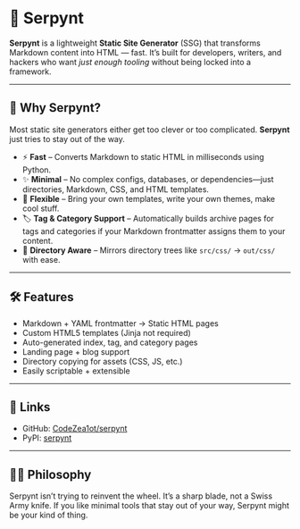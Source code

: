 # 🐍 Serpynt

**Serpynt** is a lightweight **Static Site Generator** (SSG) that transforms Markdown content into HTML — fast. It’s built for developers, writers, and hackers who want *just enough tooling* without being locked into a framework.

---

## 🌱 Why Serpynt?

Most static site generators either get too clever or too complicated. **Serpynt** just tries to stay out of the way.

- ⚡ **Fast** – Converts Markdown to static HTML in milliseconds using Python.
- ✨ **Minimal** – No complex configs, databases, or dependencies—just directories, Markdown, CSS, and HTML templates.
- 🧩 **Flexible** – Bring your own templates, write your own themes, make cool stuff.
- 🏷️ **Tag & Category Support** – Automatically builds archive pages for tags and categories if your Markdown frontmatter assigns them to your content.
- 📁 **Directory Aware** – Mirrors directory trees like `src/css/` → `out/css/` with ease.

---

## 🛠️ Features

- Markdown + YAML frontmatter → Static HTML pages
- Custom HTML5 templates (Jinja not required)
- Auto-generated index, tag, and category pages
- Landing page + blog support
- Directory copying for assets (CSS, JS, etc.)
- Easily scriptable + extensible

---

## 🔗 Links

- GitHub: [CodeZea1ot/serpynt](https://github.com/CodeZea1ot/serpynt)
- PyPI: [serpynt](https://pypi.org/project/serpynt)

---

## 🧙‍♂️ Philosophy

Serpynt isn’t trying to reinvent the wheel. It’s a sharp blade, not a Swiss Army knife. If you like minimal tools that stay out of your way, Serpynt might be your kind of thing.